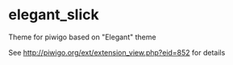 # elegant_slick
Theme for piwigo based on "Elegant" theme

See http://piwigo.org/ext/extension_view.php?eid=852 for details
